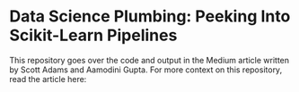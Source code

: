 # Data Science Plumbing: Peeking Into Scikit-Learn Pipelines

This repository goes over the code and output in the Medium article written by Scott Adams and Aamodini Gupta. For more context on this repository, read the article here: 